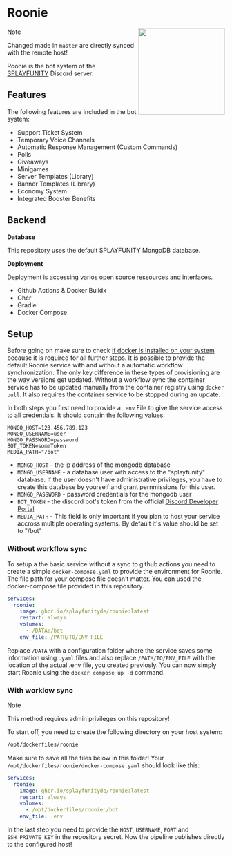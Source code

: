 # Roonie

<img align="right" src="https://avatars.githubusercontent.com/u/108355696?s=200&v=4" height="200" width="200">

> [!Note]
> Changed made in `master` are directly synced with the remote host!

Roonie is the bot system of the [SPLAYFUNITY](https://splayfer.de) Discord server.

## Features
The following features are included in the bot system:
- Support Ticket System
- Temporary Voice Channels
- Automatic Response Management (Custom Commands)
- Polls
- Giveaways
- Minigames
- Server Templates (Library)
- Banner Templates (Library)
- Economy System
- Integrated Booster Benefits

## Backend
**Database**

This repository uses the default SPLAYFUNITY MongoDB database.


**Deployment**

Deployment is accessing varios open source ressources and interfaces.
- Github Actions & Docker Buildx
- Ghcr
- Gradle
- Docker Compose

## Setup
Before going on make sure to check [if docker is installed on your system](https://www.docker.com/blog/how-to-check-docker-version/) because it is required for all further steps.
It is possible to provide the default Roonie service with and without a automatic workflow synchronization.
The only key difference in these types of provisioning are the way versions get updated. Without a workflow sync the container service has to be updated manually from the container registry using `docker pull`. It also requires the container service to be stopped during an update.

In both steps you first need to provide a `.env` File to give the service access to all credentials.
It should contain the following values:
```env
MONGO_HOST=123.456.789.123
MONGO_USERNAME=user
MONGO_PASSWORD=password
BOT_TOKEN=someToken
MEDIA_PATH="/bot"
```
- `MONGO_HOST` - the ip address of the mongodb database
- `MONGO_USERNAME` - a database user with access to the "splayfunity" database. If the user doesn't have administrative privileges, you have to create this database by yourself and grant pernmissions for this user.
- `MONGO_PASSWORD` - password credentials for the mongodb user
- `BOT_TOKEN` - the discord bot's token from the official [Discord Developer Portal](https://discord.com/developers/applications)
- `MEDIA_PATH` - This field is only important if you plan to host your service accross multiple operating systems. By default it's value should be set to "/bot"

### Without workflow sync
To setup a the basic service without a sync to github actions you need to create a simple `docker-compose.yaml` to provide the environment for Roonie.
The file path for your compose file doesn't matter. You can used the docker-compose file provided in this repository.
```yaml
services:
  roonie:
    image: ghcr.io/splayfunityde/roonie:latest
    restart: always
    volumes:
      - /DATA:/bot
    env_file: /PATH/TO/ENV_FILE
```
Replace `/DATA` with a configuration folder where the service saves some information using `.yaml` files and also replace `/PATH/TO/ENV_FILE` with the location of the actual .env file, you created previosly.
You can now simply start Roonie using the `docker compose up -d` command.

### With worklow sync
> [!Note]
> This method requires admin privileges on this repository!

To start off, you need to create the following directory on your host system:
```bash
/opt/dockerfiles/roonie
```
Make sure to save all the files below in this folder!
Your `/opt/dockerfiles/roonie/docker-compose.yaml` should look like this:
```yaml
services:
  roonie:
    image: ghcr.io/splayfunityde/roonie:latest
    restart: always
    volumes:
      - /opt/dockerfiles/roonie:/bot
    env_file: .env
```
In the last step you need to provide the `HOST`, `USERNAME`, `PORT` and `SSH_PRIVATE_KEY` in the repository secret. Now the pipeline publishes directly to the configured host!
